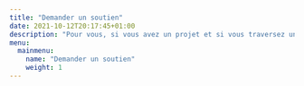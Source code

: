 ```yaml
---
title: "Demander un soutien"
date: 2021-10-12T20:17:45+01:00
description: "Pour vous, si vous avez un projet et si vous traversez une crise financière urgente et inattendue"
menu:
  mainmenu:
    name: "Demander un soutien"
    weight: 1
---
```

